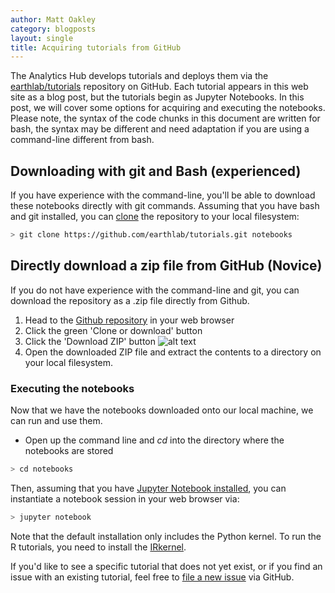 ```yaml
---
author: Matt Oakley
category: blogposts
layout: single
title: Acquiring tutorials from GitHub
---
```


The Analytics Hub develops tutorials and deploys them via the [earthlab/tutorials](https://github.com/earthlab/tutorials) repository on GitHub.
Each tutorial appears in this web site as a blog post, but the tutorials begin as Jupyter Notebooks.
In this post, we will cover some options for acquiring and executing the notebooks.
Please note, the syntax of the code chunks in this document are written for bash, the syntax may be different and need adaptation if you are using a command-line different from bash.

## Downloading with git and Bash (experienced)

If you have experience with the command-line, you'll be able to download these notebooks directly with git commands.
Assuming that you have bash and git installed, you can [clone](https://help.github.com/articles/cloning-a-repository/) the repository to your local filesystem:

```sh
> git clone https://github.com/earthlab/tutorials.git notebooks
```

## Directly download a zip file from GitHub (Novice)

If you do not have experience with the command-line and git, you can download the repository as a .zip file directly from Github.

1. Head to the [Github repository](https://github.com/earthlab/tutorials) in your web browser
2. Click the green 'Clone or download' button
3. Click the 'Download ZIP' button
![alt text](http://i.imgur.com/fy2yKLb.png?1)
4. Open the downloaded ZIP file and extract the contents to a directory on your local filesystem.

### Executing the notebooks

Now that we have the notebooks downloaded onto our local machine, we can run and use them.

- Open up the command line and *cd* into the directory where the notebooks are stored

```sh
> cd notebooks
```

Then, assuming that you have [Jupyter Notebook installed](http://jupyter.readthedocs.io/en/latest/install.html), you can instantiate a notebook session in your web browser via:

```sh
> jupyter notebook
```

Note that the default installation only includes the Python kernel.
To run the R tutorials, you need to install the [IRkernel](https://irkernel.github.io/).

If you'd like to see a specific tutorial that does not yet exist, or if you find an issue with an existing tutorial, feel free to [file a new issue](https://github.com/earthlab/tutorials/issues) via GitHub.
